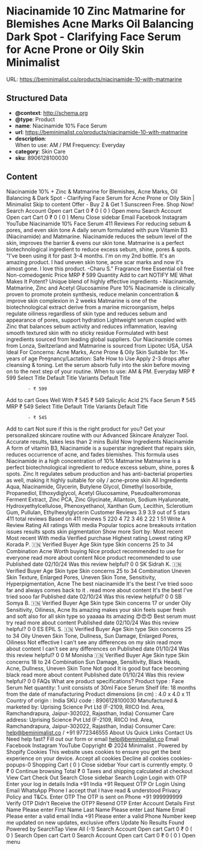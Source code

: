 # Niacinamide 10  Zinc  Matmarine for Blemishes Acne Marks Oil Balancing  Dark Spot - Clarifying Face Serum for Acne Prone or Oily Skin  Minimalist

URL: https://beminimalist.co/products/niacinamide-10-with-matmarine

## Structured Data

- **@context**: http://schema.org
- **@type**: Product
- **name**: Niacinamide 10% Face Serum
- **url**: https://beminimalist.co/products/niacinamide-10-with-matmarine
- **description**:  
When to use: AM / PM
Frequency: Everyday
- **category**: Skin Care
- **sku**: 8906128100030

## Content

Niacinamide 10% + Zinc & Matmarine for Blemishes, Acne Marks, Oil Balancing & Dark Spot - Clarifying Face Serum for Acne Prone or Oily Skin | Minimalist
Skip to content
Offer - Buy 2 & Get 1 Sunscreen Free. Shop Now!
Search
Account
Open cart
Cart
0
₹ 0
(
0
)
Open menu
Search
Account
Open cart
Cart
0
₹ 0
(
0
)
Menu
Close sidebar
Email
Facebook
Instagram
YouTube
Niacinamide 10% Face Serum
411 Reviews
For reducing sebum & pores, and even skin tone
A daily serum formulated with pure Vitamin B3 (Niacinamide) and Matmarine. Niacinamide reduces the sebum level of the skin, improves the barrier & evens our skin tone. Matmarine is a perfect biotechnological ingredient to reduce excess sebum, shine, pores & spots.
"I've been using it for past 3-4 months. I'm on my 2nd bottle. It's an amazing product. I had uneven skin tone, acne scar marks and now it's almost gone. I love this product. -Charu S."
Fragrance free
Essential oil free
Non-comedogenic
Price
MRP
₹ 599
Quantity
Add to cart
NOTIFY ME
What Makes It Potent?
Unique blend of highly effective ingredients - Niacinamide, Matmarine, Zinc and Acetyl Glucosamine
Pure 10% Niacinamide is clinically proven to promote protein synthesis, reduce melanin concentration & improve skin complexion in 2 weeks
Matmarine is one of the biotechnological extract derive from a marine microorganism, helps regulate oiliness regardless of skin type and reduces sebum and appearance of pores, support hydration
Lightweight serum coupled with Zinc that balances sebum activity and reduces inflammation, leaving smooth textured skin with no sticky residue
Formulated with best ingredients sourced from leading global suppliers. Our Niacinamide comes from Lonza, Switzerland and Matmarine is sourced from Lipotec USA, USA
Ideal For
Concerns:
Acne Marks, Acne Prone & Oily Skin
Suitable for:
16+ years of age
Pregnancy/Lactation:
Safe
How to Use
Apply 2-3 drops after cleansing & toning. Let the serum absorb fully into the skin before moving on to the next step of your routine.
When to use:
AM & PM. Everyday
MRP
₹ 599
Select Title
Default Title
Variants
Default Title
            
            - ₹ 599
Add to cart
Goes Well With
₹ 545
₹ 549
Salicylic Acid 2% Face Serum
₹ 545
MRP
₹ 549
Select Title
Default Title
Variants
Default Title
            
            - ₹ 545
Add to cart
Not sure if this is the right product for you?
Get your personalized skincare routine with our Advanced Skincare Analyzer Tool. Accurate results, takes less than 2 mins
Build Now
Ingredients
Niacinamide
A form of vitamin B3, Niacinamide is a superstar ingredient that repairs skin, reduces occurrence of acne, and fades blemishes. This formula uses Niacinamide in a high concentration of 10%
Matmarine
Matmarine is a perfect biotechnological ingredient to reduce excess sebum, shine, pores & spots.
Zinc
It regulates sebum production and has anti-bacterial properties as well, making it highly suitable for oily / acne-prone skin
All Ingredients
Aqua, Niacinamide, Glycerin, Butylene Glycol, Dimethyl Isosorbide, Propanediol, Ethoxydiglycol, Acetyl Glucosamine, Pseudoalteromonas Ferment Extract, Zinc PCA, Zinc Glycinate, Allantoin, Sodium Hyaluronate, Hydroxyethylcellulose, Phenoxyethanol, Xanthan Gum, Lecithin, Sclerotium Gum, Pullulan, Ethylhexylglycerin
Customer Reviews
3.9
3.9 out of 5 stars 411 total reviews
Based on 411 reviews
5
220
4
72
3
46
2
22
1
51
Write A Review
Rating
All ratings
With media
Popular topics
acne
breakouts
irritation
issues
results
spots
skin
pigmentation
Show more
Sort by:
Most recent
Most recent
With media
Verified purchase
Highest rating
Lowest rating
KP
Korada P. 🇮🇳
Verified Buyer
Age
Skin type
Skin concerns
25 to 34
Combination
Acne
Worth buying
Nice product recommended to use for everyone
read more about content Nice product recommended to use
Published date
02/10/24
Was this review helpful?
0
0
SK
Sidrah K. 🇮🇳
Verified Buyer
Age
Skin type
Skin concerns
25 to 34
Combination
Uneven Skin Texture, Enlarged Pores, Uneven Skin Tone, Sensitivity, Hyperpigmentation, Acne
The best niacinamide
It's the best I've tried sooo far and always comes back to it .
read more about content It's the best I've tried sooo far
Published date
02/10/24
Was this review helpful?
0
0
SB
Somya B. 🇮🇳
Verified Buyer
Age
Skin type
Skin concerns
17 or under
Oily
Sensitivity, Oiliness, Acne
Its amazing makes your skin feels super fresh and soft also for all skin type so yaaaaa its amazing 😍😍😍
Best serum must try
read more about content
Published date
02/10/24
Was this review helpful?
0
0
ES
EPIL S. 🇮🇳
Verified Buyer
Age
Skin type
Skin concerns
25 to 34
Oily
Uneven Skin Tone, Dullness, Sun Damage, Enlarged Pores, Oiliness
Not effective
I can't see any differences on my skin
read more about content I can't see any differences on
Published date
01/10/24
Was this review helpful?
0
0
M
Monisha 🇮🇳
Verified Buyer
Age
Skin type
Skin concerns
18 to 24
Combination
Sun Damage, Sensitivity, Black Heads, Acne, Dullness, Uneven Skin Tone
Not good
It is good but face becoming black
read more about content
Published date
01/10/24
Was this review helpful?
0
0
FAQs
What are product specifications?
Product type
: Face Serum
Net quantity:
1 unit consists of 30ml Face Serum
Shelf life:
18 months from the date of manufacturing
Product dimensions (in cm)
: 4.0 x 4.0 x 11
Country of origin
: India
SKU code
: 8906128100030
Manufactured & marketed by:
Uprising Science Pvt Ltd (F-2109, RIICO Ind. Area, Ramchandrapura, Jaipur-302022, Rajasthan, India)
Consumer Care address:
Uprising Science Pvt Ltd (F-2109, RIICO Ind. Area, Ramchandrapura, Jaipur-302022, Rajasthan, India)
Consumer Care:
help@beminimalist.co / +91 9772346555
About Us
Quick Links
Contact Us
Need help fast? Fill out
our form
or email help@beminimalist.co
Email
Facebook
Instagram
YouTube
Copyright © 2024
Minimalist
.
Powered by Shopify
Cookies
This website uses cookies to ensure you get the best experience on your device.
Accept all cookies
Decline all cookies
cookies-popups-0
Shopping Cart
            (
0
)
Close sidebar
Your cart is currently empty.
0
₹ 0
Continue browsing
Total
₹ 0
Taxes and shipping calculated at checkout
View Cart
Check Out
Search
Close sidebar
Search
Login
Login with OTP
Enter your log in details
India
+91
India
+91
Request OTP
Or Login Using
Email
WhatsApp
Phone
I accept that I have read & understood
Privacy Policy
and T&Cs.
Enter OTP
The OTP is sent on
Phone
+91 999999999
Verify OTP
Didn't Receive the OTP?
Resend OTP
Enter Account Details
First Name
Please enter First Name
Last Name
Please enter Last Name
Email
Please enter a valid email
India
+91
Please enter a valid Phone Number
keep me updated on new updates, exclusive offers
Update
No Results Found
Powered by SearchTap
View All (-1)
Search
Account
Open cart
Cart
0
₹ 0
(
0
)
Search
Open cart
Cart
0
Search
Account
Open cart
Cart
0
₹ 0
(
0
)
Open menu
